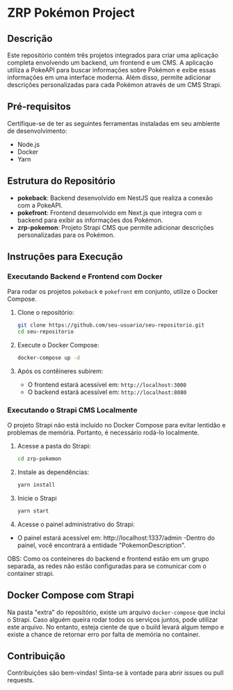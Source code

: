 # ZRP Pokémon Project

## Descrição

Este repositório contém três projetos integrados para criar uma aplicação completa envolvendo um backend, um frontend e um CMS. A aplicação utiliza a PokeAPI para buscar informações sobre Pokémon e exibe essas informações em uma interface moderna. Além disso, permite adicionar descrições personalizadas para cada Pokémon através de um CMS Strapi.

## Pré-requisitos

Certifique-se de ter as seguintes ferramentas instaladas em seu ambiente de desenvolvimento:

- Node.js
- Docker
- Yarn

## Estrutura do Repositório

- **pokeback**: Backend desenvolvido em NestJS que realiza a conexão com a PokeAPI.
- **pokefront**: Frontend desenvolvido em Next.js que integra com o backend para exibir as informações dos Pokémon.
- **zrp-pokemon**: Projeto Strapi CMS que permite adicionar descrições personalizadas para os Pokémon.

## Instruções para Execução

### Executando Backend e Frontend com Docker

Para rodar os projetos `pokeback` e `pokefront` em conjunto, utilize o Docker Compose.

1. Clone o repositório:

   ```bash
   git clone https://github.com/seu-usuario/seu-repositorio.git
   cd seu-repositorio
   ```

2. Execute o Docker Compose:

   ```bash
   docker-compose up -d
   ```

3. Após os contêineres subirem:
   - O frontend estará acessível em: `http://localhost:3000`
   - O backend estará acessível em: `http://localhost:8080`

### Executando o Strapi CMS Localmente

O projeto Strapi não está incluído no Docker Compose para evitar lentidão e problemas de memória. Portanto, é necessário rodá-lo localmente.

1. Acesse a pasta do Strapi:

   ```bash
   cd zrp-pokemon
   ```

2. Instale as dependências:

   ```bash
   yarn install
   ```

3. Inicie o Strapi

   ```bash
   yarn start
   ```

4. Acesse o painel administrativo do Strapi:

- O painel estará acessível em: http://localhost:1337/admin
  -Dentro do painel, você encontrará a entidade "PokemonDescription".

OBS: Como os conteineres do backend e frontend estão em um grupo separada, as redes não estão configuradas para se comunicar com o container strapi.

## Docker Compose com Strapi

Na pasta "extra" do repositório, existe um arquivo `docker-compose` que inclui o Strapi. Caso alguém queira rodar todos os serviços juntos, pode utilizar este arquivo. No entanto, esteja ciente de que o build levará algum tempo e existe a chance de retornar erro por falta de memória no container.

## Contribuição

Contribuições são bem-vindas! Sinta-se à vontade para abrir issues ou pull requests.
